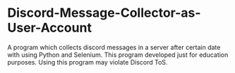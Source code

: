 # Discord-Message-Collector-as-User-Account
A program which collects discord messages in a server after certain date with using Python and Selenium. This program developed just for education purposes. Using this program may violate Discord ToS.
